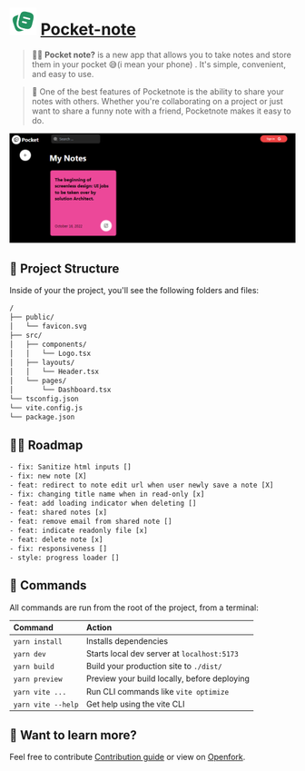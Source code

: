 # ![](./src/assets/logo.svg) [Pocket-note](pocketnote.netlify.app)


> 🧑‍🚀 **Pocket note?** is a new app that allows you to take notes and store them in your pocket 😅(i mean your phone) . 
It's simple, convenient, and easy to use. 

> 🤯 One of the best features of Pocketnote is the ability to share your notes with others. 
Whether you're collaborating on a project or just want to share a funny note with a friend,
 Pocketnote makes it easy to do.

![screenshot](./public/preview.png)


## 🚀 Project Structure

Inside of your the project, you'll see the following folders and files:

```
/
├── public/
│   └── favicon.svg
├── src/
│   ├── components/
│   │   └── Logo.tsx
│   ├── layouts/
│   │   └── Header.tsx
│   └── pages/
│       └── Dashboard.tsx
└── tsconfig.json
└── vite.config.js
└── package.json
```
## 🧑‍🚀 Roadmap
    - fix: Sanitize html inputs []
    - fix: new note [X]
    - feat: redirect to note edit url when user newly save a note [X]
    - fix: changing title name when in read-only [x]
    - feat: add loading indicator when deleting []
    - feat: shared notes [x]
    - feat: remove email from shared note []
    - feat: indicate readonly file [x]
    - feat: delete note [x]
    - fix: responsiveness []
    - style: progress loader []



## 🧞 Commands

All commands are run from the root of the project, from a terminal:

| Command                | Action                                             |
| :--------------------- | :------------------------------------------------- |
| `yarn install`          | Installs dependencies                              |
| `yarn dev`          | Starts local dev server at `localhost:5173`        |
| `yarn build`        | Build your production site to `./dist/`            |
| `yarn preview`      | Preview your build locally, before deploying       |
| `yarn vite ...`    | Run CLI commands like `vite optimize` |
| `yarn vite --help` | Get help using the vite CLI                       |

## 👀 Want to learn more?

Feel free to contribute [Contribution guide](https://) or view on [Openfork](https://openfork.dev/Timi-Leyin/pocket-note).

